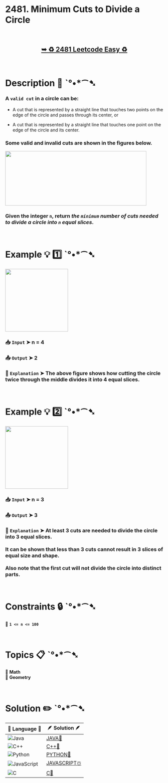 # 2481. Minimum Cuts to Divide a Circle

</br>

<h2 align="center"> 

<a href="https://leetcode.com/problems/minimum-cuts-to-divide-a-circle/"><strong>➥ ♻️ 2481 Leetcode Easy ♻️ </strong></a>
</h2>

</br>

# Description 📜 ˋ°•*⁀➷

### A `valid cut` in a circle can be:

- A cut that is represented by a straight line that touches two points on the edge of the circle and passes through its center, or

- A cut that is represented by a straight line that touches one point on the edge of the circle and its center.

### Some valid and invalid cuts are shown in the figures below.

<img src="https://github.com/user-attachments/assets/6a109ceb-601f-49a0-8472-909e5209ee58" width="450px" height="174px"/>

### Given the integer `n`, return *the `minimum` number of cuts needed to divide a circle into `n` equal slices*.

</br>

# Example 💡 1️⃣ ˋ°•*⁀➷

<img src="https://github.com/user-attachments/assets/ba96a076-82fe-4a7d-bb06-07148250768f" width="200px" height="200px"/>

  ### 📥 `Input`  ➤ n = 4

  ### 📤 `Output`  ➤ 2

  ### 🔦 `Explanation`  ➤ The above figure shows how cutting the circle twice through the middle divides it into 4 equal slices.

</br>

# Example 💡 2️⃣ ˋ°•*⁀➷

<img src="(https://github.com/user-attachments/assets/96ff271d-fae8-43d1-afe7-5f2e4dd6020d" width="200px" height="200px"/>

  ### 📥 `Input` ➤ n = 3

  ### 📤 `Output`  ➤ 3

  ### 🔦 `Explanation` ➤ At least 3 cuts are needed to divide the circle into 3 equal slices. </br></br> It can be shown that less than 3 cuts cannot result in 3 slices of equal size and shape.</br></br> Also note that the first cut will not divide the circle into distinct parts.

</br>

# Constraints 🔒 ˋ°•*⁀➷

🔹 **`1 <= n <= 100`** </br>

</br>

# Topics 📋 ˋ°•*⁀➷

🔸 **Math**  </br>
🔸 **Geometry**  </br>

</br>

# Solution ✏️ ˋ°•*⁀➷

| 📒 Language 📒  | 🪶 Solution 🪶 |
| ------------- | ------------- |
|  ![Java](https://img.shields.io/badge/java-%23ED8B00.svg?style=for-the-badge&logo=openjdk&logoColor=white)  | [JAVA🍁](https://github.com/Prakhar-002/LEETCODE/blob/main/%F0%9F%8E%AD%20LEVEL%20wise%20que%20with%20solution%20%F0%9F%8E%AF/%E2%99%BB%EF%B8%8F%20Easy%E2%99%BB%EF%B8%8F/%E2%99%BB%EF%B8%8F%20Easy%20%202481.%20Minimum%20Cuts%20to%20Divide%20a%20Circle%20%E2%98%83%EF%B8%8F%20%F0%9F%8D%81%20%F0%9F%8D%B0%20%20%F0%9F%8E%B2%20%F0%9F%92%96/%F0%9F%8D%81JAVA%20-%202481.%20Minimum%20Cuts%20to%20Divide%20a%20Circle.java) |
|  ![C++](https://img.shields.io/badge/c++-%2300599C.svg?style=for-the-badge&logo=c%2B%2B&logoColor=white)  | [C++🎲](https://github.com/Prakhar-002/LEETCODE/blob/main/%F0%9F%8E%AD%20LEVEL%20wise%20que%20with%20solution%20%F0%9F%8E%AF/%E2%99%BB%EF%B8%8F%20Easy%E2%99%BB%EF%B8%8F/%E2%99%BB%EF%B8%8F%20Easy%20%202481.%20Minimum%20Cuts%20to%20Divide%20a%20Circle%20%E2%98%83%EF%B8%8F%20%F0%9F%8D%81%20%F0%9F%8D%B0%20%20%F0%9F%8E%B2%20%F0%9F%92%96/%F0%9F%8E%B2CPP%20-%202481.%20Minimum%20Cuts%20to%20Divide%20a%20Circle.cpp)  |
|  ![Python](https://img.shields.io/badge/python-3670A0?style=for-the-badge&logo=python&logoColor=ffdd54)    | [PYTHON🍰](https://github.com/Prakhar-002/LEETCODE/blob/main/%F0%9F%8E%AD%20LEVEL%20wise%20que%20with%20solution%20%F0%9F%8E%AF/%E2%99%BB%EF%B8%8F%20Easy%E2%99%BB%EF%B8%8F/%E2%99%BB%EF%B8%8F%20Easy%20%202481.%20Minimum%20Cuts%20to%20Divide%20a%20Circle%20%E2%98%83%EF%B8%8F%20%F0%9F%8D%81%20%F0%9F%8D%B0%20%20%F0%9F%8E%B2%20%F0%9F%92%96/%F0%9F%8D%B0PYTHON%20-%202481.%20Minimum%20Cuts%20to%20Divide%20a%20Circle.py) |
| ![JavaScript](https://img.shields.io/badge/javascript-%23323330.svg?style=for-the-badge&logo=javascript&logoColor=%23F7DF1E)   | [JAVASCRIPT☃️](https://github.com/Prakhar-002/LEETCODE/blob/main/%F0%9F%8E%AD%20LEVEL%20wise%20que%20with%20solution%20%F0%9F%8E%AF/%E2%99%BB%EF%B8%8F%20Easy%E2%99%BB%EF%B8%8F/%E2%99%BB%EF%B8%8F%20Easy%20%202481.%20Minimum%20Cuts%20to%20Divide%20a%20Circle%20%E2%98%83%EF%B8%8F%20%F0%9F%8D%81%20%F0%9F%8D%B0%20%20%F0%9F%8E%B2%20%F0%9F%92%96/%E2%98%83%EF%B8%8FJAVASCRIPT%20-%202481.%20Minimum%20Cuts%20to%20Divide%20a%20Circle.js) |
|   ![C](https://img.shields.io/badge/c-%2300599C.svg?style=for-the-badge&logo=c&logoColor=white)   | [C💖](https://github.com/Prakhar-002/LEETCODE/blob/main/%F0%9F%8E%AD%20LEVEL%20wise%20que%20with%20solution%20%F0%9F%8E%AF/%E2%99%BB%EF%B8%8F%20Easy%E2%99%BB%EF%B8%8F/%E2%99%BB%EF%B8%8F%20Easy%20%202481.%20Minimum%20Cuts%20to%20Divide%20a%20Circle%20%E2%98%83%EF%B8%8F%20%F0%9F%8D%81%20%F0%9F%8D%B0%20%20%F0%9F%8E%B2%20%F0%9F%92%96/%F0%9F%92%96C%20-%202481.%20Minimum%20Cuts%20to%20Divide%20a%20Circle.c)  |
